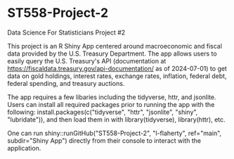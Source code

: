 # ST558-Project-2
Data Science For Statisticians Project #2

This project is an R Shiny App centered around macroeconomic and fiscal data provided by the U.S. Treasury Department. The app allows users to easily query the U.S. Treasury's API (documentation at https://fiscaldata.treasury.gov/api-documentation/ as of 2024-07-01) to get data on gold holdings, interest rates, exchange rates, inflation, federal debt, federal spending, and treasury auctions. 

The app requires a few libaries including the tidyverse, httr, and jsonlite. Users can install all required packages prior to running the app with the following: install.packages(c("tidyverse", "httr", "jsonlite", "shiny", "lubridate")), and then load them in with library(tidyverse), library(httr), etc. 

One can run shiny::runGitHub("ST558-Project-2", "l-flaherty", ref="main", subdir="Shiny App") directly from their console to interact with the application. 
